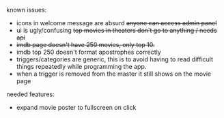 known issues:

- icons in welcome message are absurd
~~anyone can access admin panel~~
- ui is ugly/confusing
~~top movies in theaters don't go to anything / needs api~~
- ~~imdb page doesn't have 250 movies, only top 10.~~
- imdb top 250 doesn't format apostrophes correctly
- triggers/categories are generic, this is to avoid having to read difficult things repeatedly while programming the app.
- when a trigger is removed from the master it still shows on the movie page


needed features:

- expand movie poster to fullscreen on click
